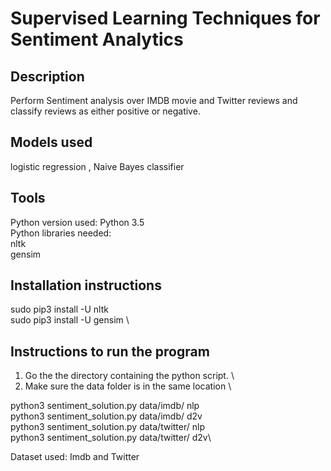 # Supervised Learning Techniques for Sentiment Analytics

## Description
Perform Sentiment analysis over IMDB movie and Twitter reviews and classify reviews as either positive or negative. 

## Models used 
logistic regression , Naive Bayes classifier

## Tools

Python version used: Python 3.5 \
Python libraries needed: \
nltk \
gensim 

## Installation instructions
sudo pip3 install -U nltk \
sudo pip3 install -U gensim \

## Instructions to run the program
1. Go the the directory containing the python script. \
2. Make sure the data folder is in the same location \


python3 sentiment_solution.py data/imdb/ nlp \
python3 sentiment_solution.py data/imdb/ d2v \
python3 sentiment_solution.py data/twitter/ nlp \
python3 sentiment_solution.py data/twitter/ d2v\

Dataset used: Imdb and Twitter
